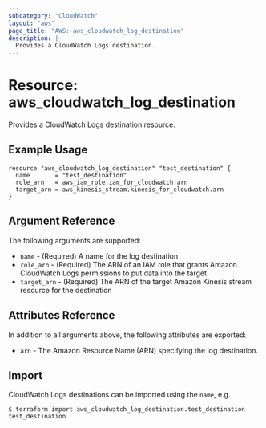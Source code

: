 ```yaml
---
subcategory: "CloudWatch"
layout: "aws"
page_title: "AWS: aws_cloudwatch_log_destination"
description: |-
  Provides a CloudWatch Logs destination.
---
```


# Resource: aws_cloudwatch_log_destination

Provides a CloudWatch Logs destination resource.

## Example Usage

```hcl
resource "aws_cloudwatch_log_destination" "test_destination" {
  name       = "test_destination"
  role_arn   = aws_iam_role.iam_for_cloudwatch.arn
  target_arn = aws_kinesis_stream.kinesis_for_cloudwatch.arn
}
```

## Argument Reference

The following arguments are supported:

* `name` - (Required) A name for the log destination
* `role_arn` - (Required) The ARN of an IAM role that grants Amazon CloudWatch Logs permissions to put data into the target
* `target_arn` - (Required) The ARN of the target Amazon Kinesis stream resource for the destination

## Attributes Reference

In addition to all arguments above, the following attributes are exported:

* `arn` - The Amazon Resource Name (ARN) specifying the log destination.

## Import

CloudWatch Logs destinations can be imported using the `name`, e.g.

```
$ terraform import aws_cloudwatch_log_destination.test_destination test_destination
```
